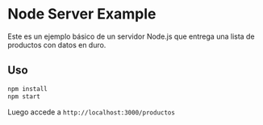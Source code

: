 # Node Server Example

Este es un ejemplo básico de un servidor Node.js que entrega una lista de productos con datos en duro.

## Uso

```bash
npm install
npm start
```

Luego accede a `http://localhost:3000/productos`
